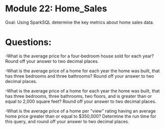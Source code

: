 # Module 22: Home_Sales

Goal: Using SparkSQL determine the key metrics about home sales data.

# Questions: 

-What is the average price for a four-bedroom house sold for each year? Round off your answer to two decimal places.


-What is the average price of a home for each year the home was built, that has three bedrooms and three bathrooms? Round off your answer to two decimal places.


-What is the average price of a home for each year the home was built, that has three bedrooms, three bathrooms, two floors, and is greater than or equal to 2,000 square feet? Round off your answer to two decimal places.


-What is the average price of a home per "view" rating having an average home price greater than or equal to $350,000? Determine the run time for this query, and round off your answer to two decimal places.
